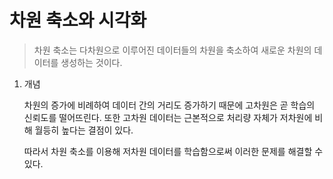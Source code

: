 # 차원 축소와 시각화

> 차원 축소는 다차원으로 이루어진 데이터들의 차원을 축소하여 새로운 차원의 데이터를 생성하는 것이다.

1. 개념

   차원의 증가에 비례하여 데이터 간의 거리도 증가하기 때문에 고차원은 곧 학습의 신뢰도를 떨어뜨린다. 또한 고차원 데이터는 근본적으로 처리량 자체가 저차원에 비해 월등히 높다는 결점이 있다.

   따라서 차원 축소를 이용해 저차원 데이터를 학습함으로써 이러한 문제를 해결할 수 있다.
